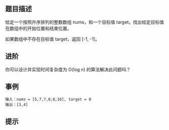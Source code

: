 ## 题目描述

给定一个按照升序排列的整数数组 nums，和一个目标值 target。找出给定目标值在数组中的开始位置和结束位置。

如果数组中不存在目标值 target，返回 [-1, -1]。

## 进阶

你可以设计并实现时间复杂度为 O(log n) 的算法解决此问题吗？

## 事例

```
输入：nums = [5,7,7,8,8,10], target = 8
输出：[3,4]
```

## 提示
